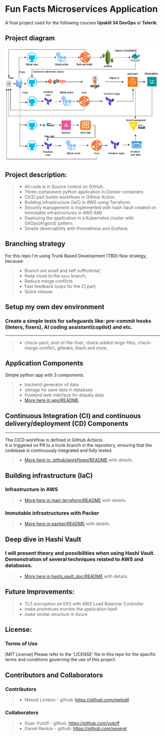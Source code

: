 # Fun Facts Microservices Application
A final project used for the following courses **Upskill 34 DevOps**  at **Telerik**:
## Project diagram

![general setup](images/cicd-main-01.drawio.png)

## Project description:
> - All code is in Source control on GitHub.
> - Three-component python application in Docker containers.
> - CICD part builds workflows in GitHub Action.
> - Building infrastructure (IaC) in AWS using Terraform.
> - Security management is implemented with hash Vault created on Immutable infrastructures in AWS AMI.
> - Deploying the application in a Kubernetes cluster with GitOps(Argocd) pattern.
> - Simple observability with Prometheus and Grafana.

## Branching strategy
For this repo I'm using Trunk Based Development (TBD) flow strategy, because:
> - Branch are small and self sufficiental;
> - Keep close to the `main` branch;
> - Reduce merge conflicts
> - Fast feedback loops for the CI part;
> - Quick release.

## Setup my own dev environment
### Create a simple tests for safeguards like: pre-commit hooks (linters, fixers),  AI coding assistant(copilot)  and etc.
***
> - check-yaml, end-of-file-fixer, check-added-large-files, check-merge-conflict, gitleaks, black and more.

## Application Components
Simple python app with 3 components.
> - backend generator of data
> - storage for save data in database
> - frontend web interface for dispaly data
> - [More here in app/README](app/README.md)

## Continuous Integration (CI) and continuous delivery/deployment (CD)  Components
***
The CICD workflow is defined in GitHub Actions.\
It is triggered on PR to a trunk branch in the repository,
ensuring that the codebase is continuously integrated and fully tested.

> - [More here in .github/workflows/README](.github/workflows/README.md) with details.

## Building infrastructure (IaC)
### Infrastructure in AWS
> - [More here in main terraform/README](terraform/README.md) with details.
### Immutable infrastructures with Packer
> - [More here in packer/README](packer/README.md) with details.

## Deep dive in Hashi Vault
### I will present theory and possibilities when using Hashi Vault. Demonstration of several techniques related to AWS and databases.
> - [More here in hashi_vault_doc/README](hashi_vault_doc/README.md) with details.

## Future Improvements:
> - TLS encryption on EKS with AWS Load Balancer Controller
> - make prometues monitor the application itself
> - make similar structure in Azure

## License:
### Terms of Use

[MIT License]
Please refer to the 'LICENSE' file in this repo for the specific terms and conditions governing the use of this project.

## Contributors and Collaborators
### Contributors
> - Metodi Lichkov - github: https://github.com/metodil

### Collaborators
> - Iliyan Vutoff - github: https://github.com/vutoff
> - Daniel Rankov - github: https://github.com/severel
